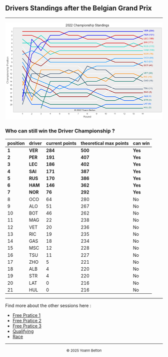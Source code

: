## Drivers Standings after the Belgian Grand Prix

---

<img src="/output/2022-08-28_Belgian_Grand_Prix/drivers_standings_championship_white.png?raw=true"/>

### Who can still win the Driver Championship ?

| position | driver | current points | theoretical max points | can win |
| -------- | ------ | -------------- | ---------------------- | ------- |
| **1**        | **VER**    | **284**            | **500**                    | **Yes**     |
| **2**        | **PER**    | **191**            | **407**                    | **Yes**     |
| **3**        | **LEC**    | **186**            | **402**                    | **Yes**     |
| **4**        | **SAI**    | **171**            | **387**                    | **Yes**     |
| **5**        | **RUS**    | **170**            | **386**                    | **Yes**     |
| **6**        | **HAM**    | **146**            | **362**                    | **Yes**     |
| **7**        | **NOR**    | **76**             | **292**                    | **Yes**     |
| 8        | OCO    | 64             | 280                    | No      |
| 9        | ALO    | 51             | 267                    | No      |
| 10       | BOT    | 46             | 262                    | No      |
| 11       | MAG    | 22             | 238                    | No      |
| 12       | VET    | 20             | 236                    | No      |
| 13       | RIC    | 19             | 235                    | No      |
| 14       | GAS    | 18             | 234                    | No      |
| 15       | MSC    | 12             | 228                    | No      |
| 16       | TSU    | 11             | 227                    | No      |
| 17       | ZHO    | 5              | 221                    | No      |
| 18       | ALB    | 4              | 220                    | No      |
| 19       | STR    | 4              | 220                    | No      |
| 20       | LAT    | 0              | 216                    | No      |
| 21       | HUL    | 0              | 216                    | No      |

--- 

Find more about the other sessions here :
  - [Free Pratice 1](/page/FP1/2022-08-28_Belgian_Grand_Prix)  
  - [Free Pratice 2](/page/FP2/2022-08-28_Belgian_Grand_Prix) 
  - [Free Pratice 3](/page/FP3/2022-08-28_Belgian_Grand_Prix)
  - [Qualifying](/page/Qualifying/2022-08-28_Belgian_Grand_Prix) 
  - [Race](/page/Race/2022-08-28_Belgian_Grand_Prix)

---

<div style="text-align: center">
  <p style="font-size:11px">&copy; 2025 Yoann Betton</p>
</div>

<!-- ---

<p style="font-size:11px">Page generated from <a href="https://github.com/yoannbtn/yoannbtn.github.io">github.com/yoannbtn</a>.</p> -->